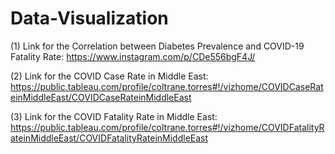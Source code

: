 # Data-Visualization

(1) Link for the Correlation between Diabetes Prevalence and COVID-19 Fatality Rate: https://www.instagram.com/p/CDe556bgF4J/

(2) Link for the COVID Case Rate in Middle East: https://public.tableau.com/profile/coltrane.torres#!/vizhome/COVIDCaseRateinMiddleEast/COVIDCaseRateinMiddleEast

(3) Link for the COVID Fatality Rate in Middle East: https://public.tableau.com/profile/coltrane.torres#!/vizhome/COVIDFatalityRateinMiddleEast/COVIDFatalityRateinMiddleEast
